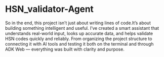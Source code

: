 # HSN_validator-Agent
So in the end, this project isn’t just about writing lines of code.It’s about building something intelligent and useful.
I’ve created a smart assistant that understands real-world input, looks up accurate data, and helps validate HSN codes quickly and reliably. From organizing the project structure to connecting it with AI tools and testing it both on the terminal and through ADK Web — everything was built with clarity and purpose.
